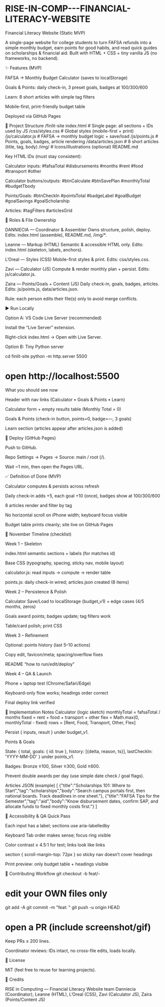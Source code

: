 # RISE-IN-COMP---FINANCIAL-LITERACY-WEBSITE
Financial Literacy Website (Static MVP)

A single-page website for college students to turn FAFSA refunds into a simple monthly budget, earn points for good habits, and read quick guides on scholarships & financial aid. Built with HTML + CSS + tiny vanilla JS (no frameworks, no backend).

✨ Features (MVP)

FAFSA → Monthly Budget Calculator (saves to localStorage)

Goals & Points: daily check-in, 3 preset goals, badges at 100/300/600

Learn: 8 short articles with simple tag filters

Mobile-first, print-friendly budget table

Deployed via GitHub Pages

📁 Project Structure
/finlit-site
  index.html             # Single page: all sections + IDs used by JS
  /css/styles.css        # Global styles (mobile-first + print)
  /js/calculator.js      # FAFSA -> monthly budget logic + save/load
  /js/points.js          # Points, goals, badges, article rendering
  /data/articles.json    # 8 short articles (title, tag, body)
  /img/                  # Icons/illustrations (optional)
  README.md


Key HTML IDs (must stay consistent):

Calculator inputs: #fafsaTotal #disbursements #months #rent #food #transport #other

Calculator buttons/outputs: #btnCalculate #btnSavePlan #monthlyTotal #budgetTbody

Points/Goals: #btnCheckIn #pointsTotal #badgeLabel #goalBudget #goalSavings #goalScholarship

Articles: #tagFilters #articlesGrid

👥 Roles & File Ownership

DANNIECIA — Coordinator & Assembler
Owns structure, polish, deploy. Edits: index.html (assemble), README.md, /img/*.

Leanne — Markup (HTML)
Semantic & accessible HTML only. Edits: index.html (skeleton, labels, anchors).

L’Oreal — Styles (CSS)
Mobile-first styles & print. Edits: css/styles.css.

Zavi — Calculator (JS)
Compute & render monthly plan + persist. Edits: js/calculator.js.

Zaira — Points/Goals + Content (JS)
Daily check-in, goals, badges, articles. Edits: js/points.js, data/articles.json.

Rule: each person edits their file(s) only to avoid merge conflicts.

▶️ Run Locally

Option A: VS Code Live Server (recommended)

Install the “Live Server” extension.

Right-click index.html → Open with Live Server.

Option B: Tiny Python server

cd finlit-site
python -m http.server 5500
# open http://localhost:5500


What you should see now

Header with nav links (Calculator • Goals & Points • Learn)

Calculator form + empty results table (Monthly Total = 0)

Goals & Points (check-in button, points=0, badge=—, 3 goals)

Learn section (articles appear after articles.json is added)

🚀 Deploy (GitHub Pages)

Push to GitHub.

Repo Settings → Pages → Source: main / root (/).

Wait ~1 min, then open the Pages URL.

✅ Definition of Done (MVP)

 Calculator computes & persists across refresh

 Daily check-in adds +5, each goal +10 (once), badges show at 100/300/600

 8 articles render and filter by tag

 No horizontal scroll on iPhone width; keyboard focus visible

 Budget table prints cleanly; site live on GitHub Pages

📆 November Timeline (checklist)

Week 1 – Skeleton

 index.html semantic sections + labels (for matches id)

 Base CSS (typography, spacing, sticky nav, mobile layout)

 calculator.js: read inputs → compute → render table

 points.js: daily check-in wired; articles.json created (8 items)

Week 2 – Persistence & Polish

 Calculator Save/Load to localStorage (budget_v1) + edge cases (4/5 months, zeros)

 Goals award points; badges update; tag filters work

 Table/card polish; print CSS

Week 3 – Refinement

 Optional: points history (last 5–10 actions)

 Copy edit, favicon/meta; spacing/overflow fixes

 README “how to run/edit/deploy”

Week 4 – QA & Launch

 Phone + laptop test (Chrome/Safari/Edge)

 Keyboard-only flow works; headings order correct

 Final deploy link verified

🧩 Implementation Notes
Calculator (logic sketch)
monthlyTotal = fafsaTotal / months
fixed = rent + food + transport + other
flex = Math.max(0, monthlyTotal - fixed)
rows = [Rent, Food, Transport, Other, Flex]


Persist { inputs, result } under budget_v1.

Points & Goals

State: { total, goals: { id: true }, history: [{delta, reason, ts}], lastCheckIn: 'YYYY-MM-DD' } under points_v1.

Badges: Bronze ≥100, Silver ≥300, Gold ≥600.

Prevent double awards per day (use simple date check / goal flags).

Articles JSON (example)
[
  {"title":"Scholarships 101: Where to Start","tag":"scholarships","body":"Search campus portals first, then national boards. Track deadlines in one sheet."},
  {"title":"FAFSA Tips for the Semester","tag":"aid","body":"Know disbursement dates, confirm SAP, and allocate funds to fixed monthly costs first."}
]

🧪 Accessibility & QA Quick Pass

 Each input has a label; sections use aria-labelledby

 Keyboard Tab order makes sense; focus ring visible

 Color contrast ≥ 4.5:1 for text; links look like links

 section { scroll-margin-top: 72px } so sticky nav doesn’t cover headings

 Print preview: only budget table + headings visible

🤝 Contributing Workflow
git checkout -b feat/<name>-<task>
# edit your OWN files only
git add -A
git commit -m "feat: <task>"
git push -u origin HEAD
# open a PR (include screenshot/gif)


Keep PRs ≤ 200 lines.

Coordinator reviews: IDs intact, no cross-file edits, loads locally.

📜 License

MIT (feel free to reuse for learning projects).

👤 Credits

RISE in Computing — Financial Literacy Website team
Danniecia (Coordinator), Leanne (HTML), L’Oreal (CSS), Zavi (Calculator JS), Zaira (Points/Content JS)